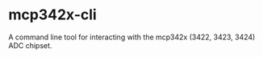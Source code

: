 # mcp342x-cli

A command line tool for interacting with the mcp342x (3422, 3423, 3424) ADC chipset.


